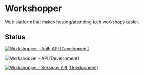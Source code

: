 # Workshopper

Web platform that makes hosting/attending tech workshops easier.

## Status

[![Workshopper - Auth API [Development]](https://github.com/wmanka/Workshopper/actions/workflows/workshopper-api-auth-development.yml/badge.svg?branch=develop)](https://github.com/wmanka/Workshopper/actions/workflows/workshopper-api-auth-development.yml)

[![Workshopper - API [Development]](https://github.com/wmanka/Workshopper/actions/workflows/workshopper-api-development.yml/badge.svg?branch=develop)](https://github.com/wmanka/Workshopper/actions/workflows/workshopper-api-development.yml)

[![Workshopper - Sessions API [Development]](https://github.com/wmanka/Workshopper/actions/workflows/workshopper-api-sessions-development.yml/badge.svg?branch=develop)](https://github.com/wmanka/Workshopper/actions/workflows/workshopper-api-sessions-development.yml)
